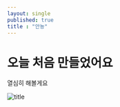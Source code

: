 ```yaml
---
layout: single
published: true
title : "안뇽"
---
```


# 오늘 처음 만들었어요

열심히 해볼게요



![title](C:\Users\김충남\Desktop\2025-1\kse128-github-blog\KSE128.github.io\images\2025-03-05-first\title.jpg)
